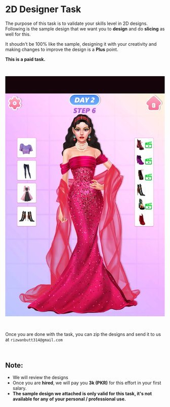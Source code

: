 # 2D Designer Task

The purpose of this task is to validate your skills level in 2D designs. Following is the sample design that we want you to **design** and do **slicing** as well for this.

It shoudn't be 100% like the sample, designing it with your creativity and making changes to improve  the design is a **Plus** point.

**This is a paid task.**

<br>

![Alt text](./dressup.jpg?raw=true "Dressup Design Sample")

<br>

Once you are done with the task, you can zip the designs and send it to us at `rizwanbutt314@gmail.com`

<br> 

## Note: 
* We will review the designs
* Once you are **hired**, we will pay you **3k (PKR)** for this effort in your first salary.
*  **The sample design we attached is only valid for this task, it's not available for any of your personal / professional use.**
